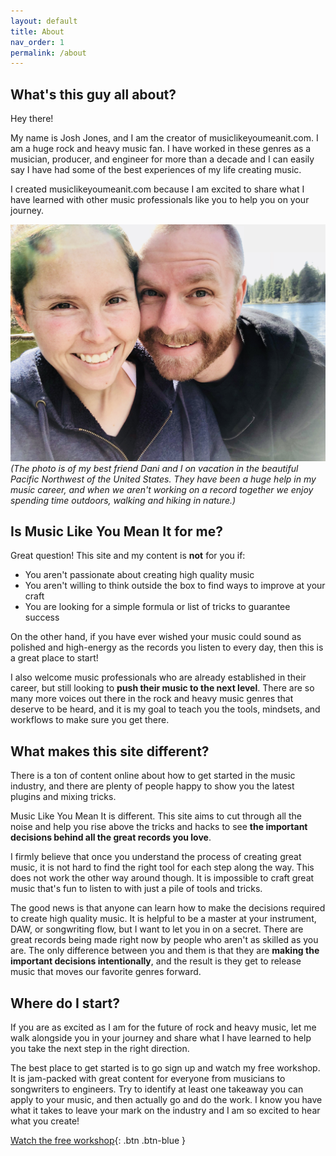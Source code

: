 ```yaml
---
layout: default
title: About
nav_order: 1
permalink: /about
---
```


## What's this guy all about?
Hey there!

My name is Josh Jones, and I am the creator of musiclikeyoumeanit.com. I am a huge rock and heavy music fan. I have worked in these genres as a musician, producer, and engineer for more than a decade and I can easily say I have had some of the best experiences of my life creating music.

I created musiclikeyoumeanit.com because I am excited to share what I have learned with other music professionals like you to help you on your journey.

![My friend Dani and I](/images/dani_and_josh.jpg)
<span class="text-grey-lt-300">
  _(The photo is of my best friend Dani and I on vacation in the beautiful Pacific Northwest of the United States. They have been a huge help in my music career, and when we aren't working on a record together we enjoy spending time outdoors, walking and hiking in nature.)_
</span>

## Is Music Like You Mean It for me?
Great question! This site and my content is **not** for you if:
* You aren't passionate about creating high quality music
* You aren't willing to think outside the box to find ways to improve at your craft
* You are looking for a simple formula or list of tricks to guarantee success

On the other hand, if you have ever wished your music could sound as polished and high-energy as the records you listen to every day, then this is a great place to start!

I also welcome music professionals who are already established in their career, but still looking to **push their music to the next level**. There are so many more voices out there in the rock and heavy music genres that deserve to be heard, and it is my goal to teach you the tools, mindsets, and workflows to make sure you get there.

## What makes this site different?
There is a ton of content online about how to get started in the music industry, and there are plenty of people happy to show you the latest plugins and mixing tricks.

Music Like You Mean It is different. This site aims to cut through all the noise and help you rise above the tricks and hacks to see **the important decisions behind all the great records you love**.

I firmly believe that once you understand the process of creating great music, it is not hard to find the right tool for each step along the way. This does not work the other way around though. It is impossible to craft great music that's fun to listen to with just a pile of tools and tricks.

The good news is that anyone can learn how to make the decisions required to create high quality music. It is helpful to be a master at your instrument, DAW, or songwriting flow, but I want to let you in on a secret. There are great records being made right now by people who aren't as skilled as you are. The only difference between you and them is that they are **making the important decisions intentionally**, and the result is they get to release music that moves our favorite genres forward.

## Where do I start?
If you are as excited as I am for the future of rock and heavy music, let me walk alongside you in your journey and share what I have learned to help you take the next step in the right direction.

The best place to get started is to go sign up and watch my free workshop. It is jam-packed with great content for everyone from musicians to songwriters to engineers. Try to identify at least one takeaway you can apply to your music, and then actually go and do the work. I know you have what it takes to leave your mark on the industry and I am so excited to hear what you create!

[Watch the free workshop](workshop){: .btn .btn-blue }
